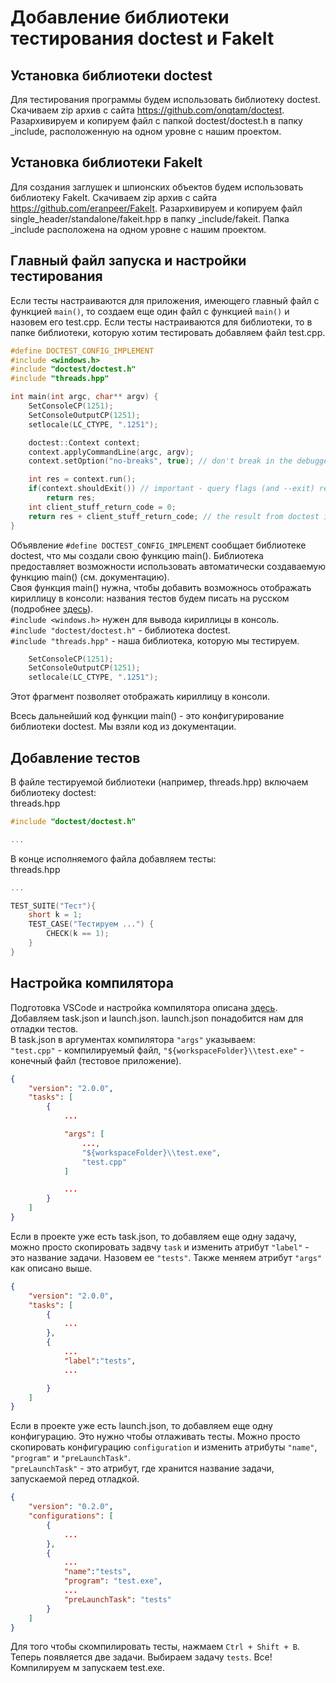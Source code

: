 # Добавление библиотеки тестирования doctest и FakeIt
## Установка библиотеки doctest
Для тестирования программы будем использовать библиотеку doctest. Скачиваем zip архив с сайта https://github.com/onqtam/doctest. Разархивируем и копируем файл с папкой doctest/doctest.h в папку _include, расположенную на одном уровне с нашим проектом.  
## Установка библиотеки FakeIt
Для создания заглушек и шпионских объектов будем использовать библиотеку FakeIt. Скачиваем zip архив с сайта https://github.com/eranpeer/FakeIt. Разархивируем и копируем файл single_header/standalone/fakeit.hpp в папку _include/fakeit. Папка _include расположенa на одном уровне с нашим проектом. 

## Главный файл запуска и настройки тестирования
Если тесты настраиваются для приложения, имеющего главный файл с функцией  ```main()```, то создаем еще один файл с функцией ```main()``` и назовем его test.cpp.
Если тесты настраиваются для библиотеки, то в папке библиотеки, которую хотим тестировать добавляем файл test.cpp.
```c++
#define DOCTEST_CONFIG_IMPLEMENT
#include <windows.h>
#include "doctest/doctest.h"
#include "threads.hpp"

int main(int argc, char** argv) {
    SetConsoleCP(1251);
    SetConsoleOutputCP(1251);
    setlocale(LC_CTYPE, ".1251");

    doctest::Context context;
    context.applyCommandLine(argc, argv);
    context.setOption("no-breaks", true); // don't break in the debugger when assertions fail

    int res = context.run(); 
    if(context.shouldExit()) // important - query flags (and --exit) rely on the user doing this
        return res;          
    int client_stuff_return_code = 0;   
    return res + client_stuff_return_code; // the result from doctest is propagated here as well
}
```
Объявление ```#define DOCTEST_CONFIG_IMPLEMENT``` сообщает библиотеке doctest, что мы создали свою функцию main(). Библиотека предоставляет возможности использовать автоматически создаваемую функцию main() (см. документацию).  
Своя функция main() нужна, чтобы добавить возможнось отображать кириллицу в консоли: названия тестов будем писать на русском (подробнее [здесь](./on_cyrillic.md)).  
```#include <windows.h>``` нужен для вывода кириллицы в консоль.  
```#include "doctest/doctest.h"``` - библиотека doctest.  
```#include "threads.hpp"``` - наша библиотека, которую мы тестируем.  
  
```c++
    SetConsoleCP(1251);
    SetConsoleOutputCP(1251);
    setlocale(LC_CTYPE, ".1251");
```
Этот фрагмент позволяет отображать кириллицу в консоли.  
  
Всесь дальнейший код функции main() - это конфигурирование библиотеки doctest. Мы взяли код из документации.

## Добавление тестов
В файле тестируемой библиотеки (например, threads.hpp) включаем библиотеку doctest:  
threads.hpp  
```c++
#include "doctest/doctest.h"

...
```
  
В конце исполняемого файла добавляем тесты:  
threads.hpp  
```c++
...

TEST_SUITE("Тест"){
    short k = 1;
    TEST_CASE("Тестируем ...") {
        CHECK(k == 1);
    }
}
```
  
## Настройка компилятора
Подготовка VSCode и настройка компилятора описана [здесь](./preparation.md).  
Добавляем task.json и launch.json. launch.json понадобится нам для отладки тестов.  
В task.json в аргументах компилятора ```"args"``` указываем:  
```"test.cpp"``` - компилируемый файл,
```"${workspaceFolder}\\test.exe"``` - конечный файл (тестовое приложение).
```json
{
    "version": "2.0.0",
    "tasks": [
        {
            ...

            "args": [
                ...,
                "${workspaceFolder}\\test.exe",
                "test.cpp"
            ]

            ...
        }
    ]
}
```
Если в проекте уже есть task.json, то добавляем еще одну задачу, можно просто скопировать задвчу ```task``` и изменить атрибут ```"label"``` - это название задачи. Назовем ее ```"tests"```. Также меняем атрибут ```"args"``` как описано выше.
```json
{
    "version": "2.0.0",
    "tasks": [
        {
            ...
        },
        {
            ...
            "label":"tests",
            ...

        }
    ]
}
```
Если в проекте уже есть launch.json, то добавляем еще одну конфигурацию. Это нужно чтобы отлаживать тесты. Можно просто скопировать  конфигурацию ```configuration``` и изменить атрибуты ```"name"```, ```"program"``` и ```"preLaunchTask"```.    
```"preLaunchTask"``` - это атрибут, где хранится название задачи, запускаемой перед отладкой.
```json
{
    "version": "0.2.0",
    "configurations": [
        {
            ...
        },
        {
            ...
            "name":"tests",
            "program": "test.exe",
            ...
            "preLaunchTask": "tests"
        }
    ]
}
```
Для того чтобы скомпилировать тесты, нажмаем ```Ctrl + Shift + B```. Теперь появляется две задачи. Выбираем задачу ```tests```. 
Все! Компилируем м запускаем test.exe.
